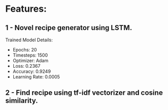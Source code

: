 # Features:
## 1 - Novel recipe generator using LSTM.
Trained Model Details:
- Epochs: 20
- Timesteps: 1500
- Optimizer: Adam 
- Loss: 0.2367
- Accuracy: 0.9249
- Learning Rate: 0.0005

## 2 - Find recipe using tf-idf vectorizer and cosine similarity.
